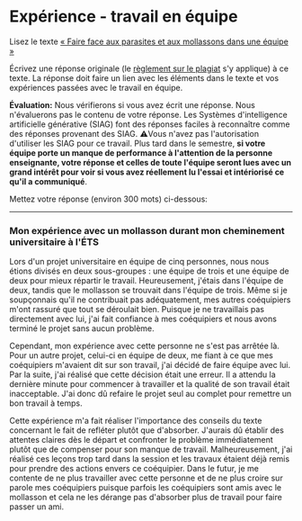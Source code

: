 # Expérience - travail en équipe

Lisez le texte [« Faire face aux parasites et aux mollassons dans une équipe »](https://etsmtl365-my.sharepoint.com/:w:/g/personal/christopher_fuhrman_etsmtl_ca/EcmQ4mhrCt5Ml9FUOiAPMmQBqtH3Z65GXrMLngDaeRCP8g?e=8JXrlf)

Écrivez une réponse originale (le [règlement sur le plagiat](https://www.etsmtl.ca/Etudes/citer-pas-plagier) s'y applique) à ce texte.
La réponse doit faire un lien avec les éléments dans le texte et vos expériences passées avec le travail en équipe.

**Évaluation:** Nous vérifierons si vous avez écrit une réponse.
Nous n'évaluerons pas le contenu de votre réponse.
Les Systèmes d'intelligence artificielle générative (SIAG) font des réponses faciles à reconnaître comme des réponses provenant des SIAG. 
⚠️Vous n'avez pas l'autorisation d'utiliser les SIAG pour ce travail. 
Plus tard dans le semestre, **si votre équipe porte un manque de performance à l'attention de la personne enseignante, votre réponse et celles de toute l'équipe seront lues avec un grand intérêt pour voir si vous avez réellement lu l'essai et intériorisé ce qu'il a communiqué**.

Mettez votre réponse (environ 300 mots) ci-dessous:

---
### Mon expérience avec un mollasson durant mon cheminement universitaire à l'ÉTS

Lors d'un projet universitaire en équipe de cinq personnes, nous nous étions divisés en deux sous-groupes : une équipe de trois et une équipe de deux pour mieux répartir le travail. Heureusement, j'étais dans l'équipe de deux, tandis que le mollasson se trouvait dans l'équipe de trois. Même si je soupçonnais qu'il ne contribuait pas adéquatement, mes autres coéquipiers m'ont rassuré que tout se déroulait bien. Puisque je ne travaillais pas directement avec lui, j'ai fait confiance à mes coéquipiers et nous avons terminé le projet sans aucun problème.

Cependant, mon expérience avec cette personne ne s'est pas arrêtée là. Pour un autre projet, celui-ci en équipe de deux, me fiant à ce que mes coéquipiers m'avaient dit sur son travail, j'ai décidé de faire équipe avec lui. Par la suite, j'ai réalisé que cette décision était une erreur. Il a attendu la dernière minute pour commencer à travailler et la qualité de son travail était inacceptable. J'ai donc dû refaire le projet seul au complet pour remettre un bon travail à temps.

Cette expérience m'a fait réaliser l'importance des conseils du texte concernant le fait de refléter plutôt que d'absorber. J'aurais dû établir des attentes claires dès le départ et confronter le problème immédiatement plutôt que de compenser pour son manque de travail. Malheureusement, j'ai réalisé ces leçons trop tard dans la session et les travaux étaient déjà remis pour prendre des actions envers ce coéquipier. Dans le futur, je me contente de ne plus travailler avec cette personne et de ne plus croire sur parole mes coéquipiers puisque parfois les coéquipiers sont amis avec le mollasson et cela ne les dérange pas d'absorber plus de travail pour faire passer un ami.